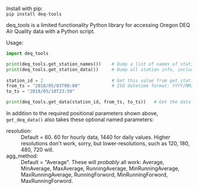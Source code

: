 Install with pip:<br>
`pip install deq-tools`

deq_tools is a limited functionality Python library for accessing Oregon DEQ Air Quality data with a Python script.

Usage:
```python
import deq_tools

print(deq_tools.get_station_names())    # Dump a list of names of stations where data may be available
print(deq_tools.get_station_data())     # Dump all station info, including data available for each station
    
station_id = 2                          # Get this value from get_station_names()
from_ts = "2018/05/03T00:00"            # ISO datetime format: YYYY/MM/SS/THH:MM
to_ts = "2018/05/10T23:59"

print(deq_tools.get_data(station_id, from_ts, to_ts))   # Get the data
```    
    
In addition to the required positional parameters shown above, `get_deq_data()` also takes these optional named parameters: 
<dl>    
  <dt>resolution:</dt><dd>Default = 60. 60 for hourly data, 1440 for daily values.  Higher resolutions don't work, sorry, but lower-resolutions, such as 120, 180, 480, 720 will.  </dd>
    <dt>agg_method:</dt><dd>Default = "Average". These will <i>probably</i> all work: Average, MinAverage, MaxAverage, RunningAverage, MinRunningAverage, MaxRunningAverage, RunningForword, MinRunningForword, MaxRunningForword.  </dd>
</dl>
